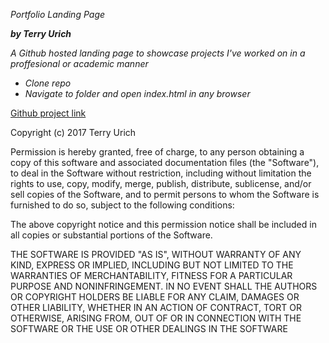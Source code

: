 _Portfolio Landing Page_

_**by Terry Urich**_

_A Github hosted landing page to showcase projects I've worked on in a proffesional or academic manner_

* _Clone repo_
* _Navigate to folder and open index.html in any browser_

[Github project link](https://github.com/terryurich/epicodus/tree/gh-pages)

Copyright (c) 2017 Terry Urich

Permission is hereby granted, free of charge, to any person obtaining a copy
of this software and associated documentation files (the "Software"), to deal
in the Software without restriction, including without limitation the rights
to use, copy, modify, merge, publish, distribute, sublicense, and/or sell
copies of the Software, and to permit persons to whom the Software is
furnished to do so, subject to the following conditions:

The above copyright notice and this permission notice shall be included in all
copies or substantial portions of the Software.

THE SOFTWARE IS PROVIDED "AS IS", WITHOUT WARRANTY OF ANY KIND, EXPRESS OR
IMPLIED, INCLUDING BUT NOT LIMITED TO THE WARRANTIES OF MERCHANTABILITY,
FITNESS FOR A PARTICULAR PURPOSE AND NONINFRINGEMENT. IN NO EVENT SHALL THE
AUTHORS OR COPYRIGHT HOLDERS BE LIABLE FOR ANY CLAIM, DAMAGES OR OTHER
LIABILITY, WHETHER IN AN ACTION OF CONTRACT, TORT OR OTHERWISE, ARISING FROM,
OUT OF OR IN CONNECTION WITH THE SOFTWARE OR THE USE OR OTHER DEALINGS IN THE
SOFTWARE


